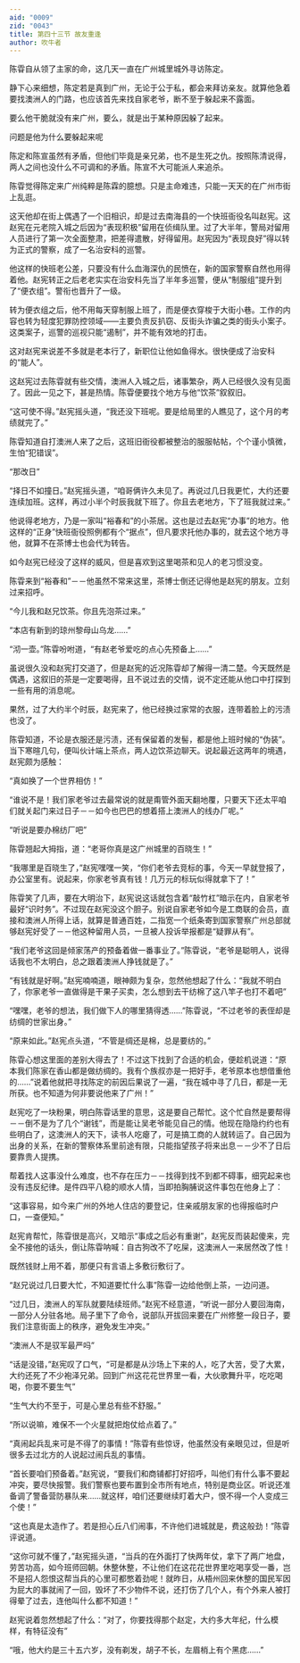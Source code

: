 ```yaml
---
aid: "0009"
zid: "0043"
title: 第四十三节 故友重逢
author: 吹牛者
---
```


陈雸自从领了主家的命，这几天一直在广州城里城外寻访陈定。

静下心来细想，陈定若是真到广州，无论于公于私，都会来拜访亲友。就算他急着要找澳洲人的门路，也应该首先来找自家老爷，断不至于躲起来不露面。

要么他干脆就没有来广州，要么，就是出于某种原因躲了起来。

问题是他为什么要躲起来呢

陈定和陈宣虽然有矛盾，但他们毕竟是亲兄弟，也不是生死之仇。按照陈清说得，两人之间也没什么不可调和的矛盾。陈宣不大可能派人来追杀。

陈雸觉得陈定来广州纯粹是陈霖的臆想。只是主命难违，只能一天天的在广州市街上乱逛。

这天他却在街上偶遇了一个旧相识，却是过去南海县的一个快班衙役名叫赵宪。这赵宪在元老院入城之后因为“表现积极”留用在侦缉队里。过了大半年，警局对留用人员进行了第一次全面整肃，把差得遣散，好得留用。赵宪因为“表现良好”得以转为正式的警察，成了一名治安科的巡警。



他这样的快班老公差，只要没有什么血海深仇的民愤在，新的国家警察自然也用得着他。赵宪转正之后老老实实在治安科先当了半年多巡警，便从“制服组”提升到了“便衣组”。警衔也晋升了一级。

转为便衣组之后，他不用每天穿制服上班了，而是便衣穿梭于大街小巷。工作的内容也转为轻度犯罪防控领域――主要负责反扒窃、反街头诈骗之类的街头小案子。这类案子，巡警的巡视只能“遏制”，并不能有效地的打击。

这对赵宪来说差不多就是老本行了，新职位让他如鱼得水。很快便成了治安科的“能人”。

这赵宪过去陈雸就有些交情，澳洲人入城之后，诸事繁杂，两人已经很久没有见面了。因此一见之下，甚是热情。陈雸便要找个地方与他“饮茶”叙叙旧。

“这可使不得。”赵宪摇头道，“我还没下班呢。要是给局里的人瞧见了，这个月的考绩就完了。”

陈雸知道自打澳洲人来了之后，这班旧衙役都被整治的服服帖帖，个个谨小慎微，生怕“犯错误”。

“那改日”

“择日不如撞日。”赵宪摇头道，“咱哥俩许久未见了。再说过几日我更忙，大约还要连续加班。这样，再过小半个时辰我就下班了。你且去老地方，下了班我就过来。”

他说得老地方，乃是一家叫“裕春和”的小茶居。这也是过去赵宪“办事”的地方。他这样的“正身”快班衙役照例都有个“据点”，但凡要求托他办事的，就去这个地方寻他，就算不在茶博士也会代为转告。

如今赵宪已经没了这样的威风，但是喜欢到这里喝茶和见人的老习惯没变。

陈雸来到“裕春和”－－他虽然不常来这里，茶博士倒还记得他是赵宪的朋友。立刻过来招呼。

“今儿我和赵兄饮茶。你且先泡茶过来。”

“本店有新到的琼州黎母山乌龙……”

“沏一壶。”陈雸吩咐道，“有赵老爷爱吃的点心先预备上……”

虽说很久没和赵宪打交道了，但是赵宪的近况陈雸却了解得一清二楚。今天既然是偶遇，这叙旧的茶是一定要喝得，且不说过去的交情，说不定还能从他口中打探到一些有用的消息呢。

果然，过了大约半个时辰，赵宪来了，他已经换过家常的衣服，连带着脸上的污渍也没了。

陈雸知道，不论是衣服还是污渍，还有保留着的发髻，都是他上班时候的“伪装”。当下寒暄几句，便叫伙计端上茶点，两人边饮茶边聊天。说起最近这两年的境遇，赵宪颇为感触：

“真如换了一个世界相仿！”

“谁说不是！我们家老爷过去最常说的就是甭管外面天翻地覆，只要天下还太平咱们就关起门来过日子－－如今也巴巴的想着搭上澳洲人的线办厂呢。”

“听说是要办棉纺厂吧”

陈雸翘起大拇指，道：“老哥你真是这广州城里的百晓生！”

“我哪里是百晓生了，”赵宪嘿嘿一笑，“你们老爷去竞标的事，今天一早就登报了，办公室里有。说起来，你家老爷真有钱！几万元的标玩似得就拿下了！”

陈雸笑了几声，要在大明治下，赵宪说这话就包含着“敲竹杠”暗示在内，自家老爷最好“识时务”。不过现在赵宪没这个胆子。别说自家老爷如今是工商联的会员，直接和澳洲人所得上话，就算是普通百姓，二指宽一个纸条寄到国家警察广州总部就够赵宪好受了－－他这种留用人员，一旦被人投诉举报都是“疑罪从有”。

“我们老爷这回是倾家荡产的预备着做一番事业了。”陈雸说，“老爷是聪明人，说得话我也不太明白，总之跟着澳洲人挣钱就是了。”

“有钱就是好啊。”赵宪喃喃道，眼神颇为复杂，忽然他想起了什么：“我就不明白了，你家老爷一直做得是干果子买卖，怎么想到去干纺棉了这八竿子也打不着吧”

“嘿嘿，老爷的想法，我们做下人的哪里猜得透……”陈雸说，“不过老爷的表侄却是纺绸的世家出身。”

“原来如此。”赵宪点头道，“不管是绸还是棉，总是要纺的。”

陈雸心想这里面的差别大得去了！不过这下找到了合适的机会，便趁机说道：“原本我们陈家在香山都是做纺绸的。我有个族叔亦是一把好手，老爷原本也想借重他的……”说着他就把寻找陈定的前因后果说了一遍，“我在城中寻了几日，都是一无所获。也不知道为何非要说他来了广州！”

赵宪吃了一块粉果，明白陈雸话里的意思，这是要自己帮忙。这个忙自然是要帮得－－倒不是为了几个“谢钱”，而是能让吴老爷能见自己的情。他现在隐隐约约也有些明白了，这澳洲人的天下，读书人吃瘪了，可是搞工商的人就转运了。自己因为出身的关系，在新的警察体系里前途有限，只能指望孩子将来出息－－少不了日后要靠贵人提携。

帮着找人这事没什么难度，也不存在压力－－找得到找不到都不碍事，细究起来也没有违反纪律。是件四平八稳的顺水人情，当即拍胸脯说这件事包在他身上了：

“这事容易，如今来广州的外地人住店的要登记，住亲戚朋友家的也得报临时户口，一查便知。”

赵宪肯帮忙，陈雸很是高兴，又暗示“事成之后必有重谢”，赵宪反而装起傻来，完全不接他的话头，倒让陈雸呐喊：自古狗改不了吃屎，这澳洲人一来居然改了性！

既然钱财上用不着，那便只有言语上多敷衍敷衍了。

“赵兄说过几日要大忙，不知道要忙什么事”陈雸一边给他倒上茶，一边问道。

“过几日，澳洲人的军队就要陆续班师。”赵宪不经意道，“听说一部分人要回海南，一部分人分驻各地。局子里下了命令，说部队开拔回来要在广州修整一段日子，要我们注意街面上的秩序，避免发生冲突。”

“澳洲人不是驭军最严吗”

“话是没错，”赵宪叹了口气，“可是都是从沙场上下来的人，吃了大苦，受了大累，大约还死了不少袍泽兄弟。回到广州这花花世界里一看，大伙歌舞升平，吃吃喝喝，你要不要生气”

“生气大约不至于，可是心里总有些不舒服。”

“所以说嘛，难保不一个火星就把炮仗给点着了。”

“真闹起兵乱来可是不得了的事情！”陈雸有些惊讶，他虽然没有亲眼见过，但是听很多去过北方的人说起过闹兵乱的事情。

“首长要咱们预备着。”赵宪说，“要我们和商铺都打好招呼，叫他们有什么事不要起冲突，要尽快报警。我们警察也要布置到全市所有地点，特别是商业区。听说还准备调了警备营防暴队来……就这样，咱们还要继续盯着大户，恨不得一个人变成三个使！”

“这也真是太造作了。若是担心丘八们闹事，不许他们进城就是，费这般劲！”陈雸评说道。

“这你可就不懂了，”赵宪摇头道，“当兵的在外面打了快两年仗，拿下了两广地盘，劳苦功高，如今班师回朝。休整休整，不让他们在这花花世界里吃喝享受一番，岂不是招人怨恨这帮当兵的心里可都憋着劲呢！就昨日，从梧州回来休整的国民军因为屁大的事就闹了一回，毁坏了不少物件不说，还打伤了几个人，有个外来人被打得晕了过去，连他叫什么都不知道！”

赵宪说着忽然想起了什么：“对了，你要找得那个赵定，大约多大年纪，什么模样，有特征没有”

“哦，他大约是三十五六岁，没有剃发，胡子不长，左眉梢上有个黑痣……”

